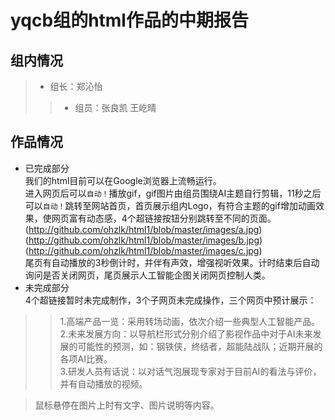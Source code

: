 yqcb组的html作品的中期报告
========
组内情况
------
>* 组长：郑沁怡
>>* 组员：张良凯    王屹晴

作品情况
---------
* 已完成部分<br>
    我们的html目前可以在Google浏览器上流畅运行。<br>
    进入网页后可以`自动！`播放gif，gif图片由组员围绕AI主题自行剪辑，11秒之后可以`自动！`跳转至网站首页，首页展示组内Logo，有符合主题的gif增加动画效果，使网页富有动态感，4个超链接按钮分别跳转至不同的页面。<br>
(http://github.com/ohzlk/html1/blob/master/images/a.jpg)<br>
(http://github.com/ohzlk/html1/blob/master/images/b.jpg)<br>
(http://github.com/ohzlk/html1/blob/master/images/c.jpg)<br>
    尾页有自动播放的3秒倒计时，并伴有声效，增强视听效果。计时结束后自动询问是否关闭网页，尾页展示人工智能企图关闭网页控制人类。<br>
* 未完成部分<br>
    4个超链接暂时未完成制作，3个子网页未完成操作，三个网页中预计展示：<br>
>>1.高端产品一览：采用转场动画，依次介绍一些典型人工智能产品。<br>
>>2.未来发展方向：以导航栏形式分别介绍了影视作品中对于AI未来发展的可能性的预测，如：钢铁侠，终结者，超能陆战队；近期开展的各项AI比赛。<br>
>>3.研发人员有话说：以对话气泡展现专家对于目前AI的看法与评价，并有自动播放的视频。<br>

>鼠标悬停在图片上时有文字、图片说明等内容。
